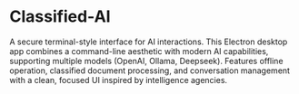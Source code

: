 # Classified-AI
A secure terminal-style interface for AI interactions. This Electron desktop app combines a command-line aesthetic with modern AI capabilities, supporting multiple models (OpenAI, Ollama, Deepseek). Features offline operation, classified document processing, and conversation management with a clean, focused UI inspired by intelligence agencies.
